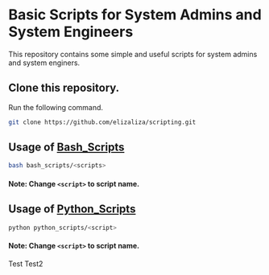 # Basic Scripts for System Admins and System Engineers

This repository contains some simple and useful scripts for system admins and system enginers.

## Clone this repository.

Run the following command. 

```bash
git clone https://github.com/elizaliza/scripting.git
```

## Usage of [Bash_Scripts](bash_scripts)

```bash
bash bash_scripts/<scripts>
```
#### Note: Change ```<script>``` to script name.

## Usage of [Python_Scripts](python_scripts)

```bash
python python_scripts/<script>
```
#### Note: Change ```<script>``` to script name.

Test
Test2